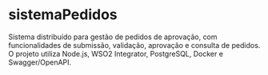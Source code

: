 # sistemaPedidos
Sistema distribuído para gestão de pedidos de aprovação, com funcionalidades de submissão, validação, aprovação e consulta de pedidos. O projeto utiliza Node.js, WSO2 Integrator, PostgreSQL, Docker e Swagger/OpenAPI.
